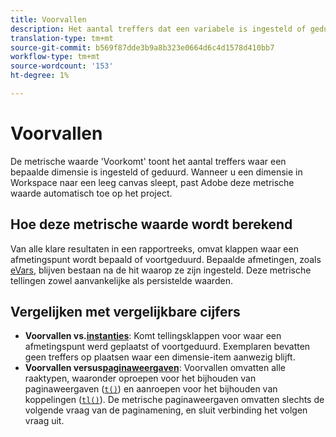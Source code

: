 ```yaml
---
title: Voorvallen
description: Het aantal treffers dat een variabele is ingesteld of geduurd.
translation-type: tm+mt
source-git-commit: b569f87dde3b9a8b323e0664d6c4d1578d410bb7
workflow-type: tm+mt
source-wordcount: '153'
ht-degree: 1%

---
```



# Voorvallen

De metrische waarde &#39;Voorkomt&#39; toont het aantal treffers waar een bepaalde dimensie is ingesteld of geduurd. Wanneer u een dimensie in Workspace naar een leeg canvas sleept, past Adobe deze metrische waarde automatisch toe op het project.

## Hoe deze metrische waarde wordt berekend

Van alle klare resultaten in een rapportreeks, omvat klappen waar een afmetingspunt wordt bepaald of voortgeduurd. Bepaalde afmetingen, zoals [eVars](../dimensions/evar.md), blijven bestaan na de hit waarop ze zijn ingesteld. Deze metrische tellingen zowel aanvankelijke als persistelde waarden.

## Vergelijken met vergelijkbare cijfers

* **Voorvallen vs.[instanties](instances.md)**: Komt tellingsklappen voor waar een afmetingspunt werd geplaatst of voortgeduurd. Exemplaren bevatten geen treffers op plaatsen waar een dimensie-item aanwezig blijft.
* **Voorvallen versus[paginaweergaven](page-views.md)**: Voorvallen omvatten alle raaktypen, waaronder oproepen voor het bijhouden van paginaweergaven ([`t()`](/help/implement/vars/functions/t-method.md)) en aanroepen voor het bijhouden van koppelingen ([`tl()`](/help/implement/vars/functions/tl-method.md)). De metrische paginaweergaven omvatten slechts de volgende vraag van de paginamening, en sluit verbinding het volgen vraag uit.

